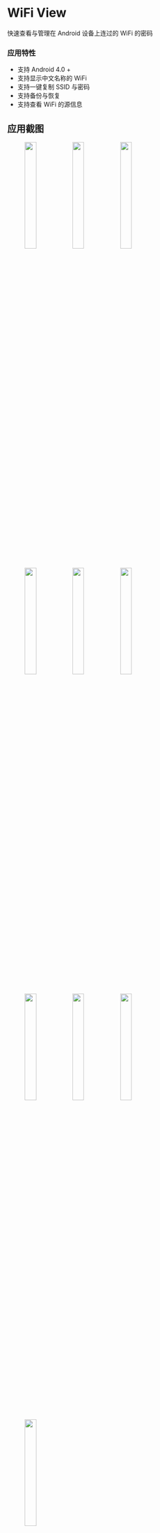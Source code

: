# WiFi View
 
快速查看与管理在 Android 设备上连过的 WiFi 的密码
 
### 应用特性
- 支持 Android 4.0 +
- 支持显示中文名称的 WiFi
- 支持一键复制 SSID 与密码
- 支持备份与恢复
- 支持查看 WiFi 的源信息


## 应用截图
<figure class="pic">
    <a href="https://github.com/PCGJG/WiFi-View/blob/master/Screenshots/1.jpg"><img src="https://github.com/PCGJG/WiFi-View/blob/master/Screenshots/1.jpg" height="25%" width="25%" /></a>
    <a href="https://github.com/PCGJG/WiFi-View/blob/master/Screenshots/2.jpg"><img src="https://github.com/PCGJG/WiFi-View/blob/master/Screenshots/2.jpg" height="25%" width="25%" /></a>
    <a href="https://github.com/PCGJG/WiFi-View/blob/master/Screenshots/3.jpg"><img src="https://github.com/PCGJG/WiFi-View/blob/master/Screenshots/3.jpg" height="25%" width="25%" /></a>
    <a href="https://github.com/PCGJG/WiFi-View/blob/master/Screenshots/4.jpg"><img src="https://github.com/PCGJG/WiFi-View/blob/master/Screenshots/4.jpg" height="25%" width="25%" /></a>
    <a href="https://github.com/PCGJG/WiFi-View/blob/master/Screenshots/5.jpg"><img src="https://github.com/PCGJG/WiFi-View/blob/master/Screenshots/5.jpg" height="25%" width="25%" /></a>
    <a href="https://github.com/PCGJG/WiFi-View/blob/master/Screenshots/6.jpg"><img src="https://github.com/PCGJG/WiFi-View/blob/master/Screenshots/6.jpg" height="25%" width="25%" /></a>
    <a href="https://github.com/PCGJG/WiFi-View/blob/master/Screenshots/7.jpg"><img src="https://github.com/PCGJG/WiFi-View/blob/master/Screenshots/7.jpg" height="25%" width="25%" /></a>
    <a href="https://github.com/PCGJG/WiFi-View/blob/master/Screenshots/8.jpg"><img src="https://github.com/PCGJG/WiFi-View/blob/master/Screenshots/8.jpg" height="25%" width="25%" /></a>
    <a href="https://github.com/PCGJG/WiFi-View/blob/master/Screenshots/9.jpg"><img src="https://github.com/PCGJG/WiFi-View/blob/master/Screenshots/9.jpg" height="25%" width="25%" /></a>
    <a href="https://github.com/PCGJG/WiFi-View/blob/master/Screenshots/10.jpg"><img src="https://github.com/PCGJG/WiFi-View/blob/master/Screenshots/10.jpg" height="25%" width="25%" /></a>
</figure>

## 下载
- [GitHub](https://github.com/PCGJG/WiFi-View/blob/master/WiFi%20View.apk?raw=true)
- [酷安](https://www.coolapk.com/apk/com.zzz.wifiview)


## 隐私权限说明
### ACCESS_SUPERUSER:
使用 ROOT 权限读写 WiFi 密码配置文件。  
 
### ACCESS_WIFI_STATE:
扫描 WLAN ，用于置顶当前连接的 WiFi 。  
 
### ACCESS_FINE_LOCATION:
此项权限是 Android 官方要求的[[1]]。在 Android 8.0 以后，需要授予此权限才能使用 ACCESS_WIFI_STATE 权限。  
 
>软件扫描 WLAN 需要满足以下所有条件：  
> ① 授予软件精确位置权限  
> ② 设备已启用位置服务  
 
[[1]] https://developer.android.google.cn/guide/topics/connectivity/wifi-scan#wifi-scan-restrictions

[1]: <https://developer.android.google.cn/guide/topics/connectivity/wifi-scan#wifi-scan-restrictions>
 
 
## 注意

1. 手动删除的 WiFi 无法获取；

2. 部分系统可能会加密，导致软件不能正常工作；

3. 软件需要读取 /data 下的系统文件，必须授予 ROOT 权限。
  > Android 8.0 以下读取 /data/misc/wifi/wpa_supplicant.conf  
  > Android 8.0 及其以上读取 /data/misc/wifi/WifiConfigStore.xml

## License
```
Copyright (c) 2020 果酱稽

Permission is hereby granted, free of charge, to any person obtaining a copy
of this software and associated documentation files (the "Software"), to deal
in the Software without restriction, including without limitation the rights
to use, copy, modify, merge, publish, distribute, sublicense, and/or sell
copies of the Software, and to permit persons to whom the Software is
furnished to do so, subject to the following conditions:

The above copyright notice and this permission notice shall be included in all
copies or substantial portions of the Software.

THE SOFTWARE IS PROVIDED "AS IS", WITHOUT WARRANTY OF ANY KIND, EXPRESS OR
IMPLIED, INCLUDING BUT NOT LIMITED TO THE WARRANTIES OF MERCHANTABILITY,
FITNESS FOR A PARTICULAR PURPOSE AND NONINFRINGEMENT. IN NO EVENT SHALL THE
AUTHORS OR COPYRIGHT HOLDERS BE LIABLE FOR ANY CLAIM, DAMAGES OR OTHER
LIABILITY, WHETHER IN AN ACTION OF CONTRACT, TORT OR OTHERWISE, ARISING FROM,
OUT OF OR IN CONNECTION WITH THE SOFTWARE OR THE USE OR OTHER DEALINGS IN THE
SOFTWARE.
```

*Copyright &#169; 2016-2020 果酱稽. All rights reserved.*
